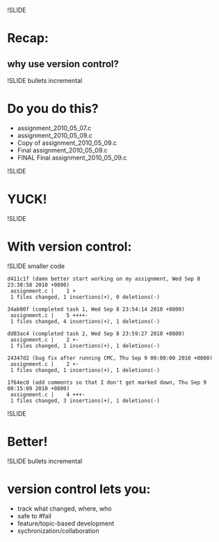 !SLIDE

# Recap:

## why use version control?

!SLIDE bullets incremental

# Do you do this?

* assignment_2010_05_07.c
* assignment_2010_05_09.c
* Copy of assignment_2010_05_09.c
* Final assignment_2010_05_09.c
* FINAL Final assignment_2010_05_09.c

!SLIDE

# YUCK! #

!SLIDE

# With version control: #

!SLIDE smaller code

	d411c1f (damn better start working on my assignment, Wed Sep 8 23:38:58 2010 +0800)
	 assignment.c |    1 +
	 1 files changed, 1 insertions(+), 0 deletions(-)

	34ab00f (completed task 1, Wed Sep 8 23:54:14 2010 +0800)
	 assignment.c |    5 ++++-
	 1 files changed, 4 insertions(+), 1 deletions(-)

	dd03ac4 (completed task 2, Wed Sep 8 23:59:27 2010 +0800)
	 assignment.c |    2 +-
	 1 files changed, 1 insertions(+), 1 deletions(-)

	24347d2 (bug fix after running CMC, Thu Sep 9 00:00:00 2010 +0800)
	 assignment.c |    2 +-
	 1 files changed, 1 insertions(+), 1 deletions(-)

	1f64ec0 (add comments so that I don't get marked down, Thu Sep 9 00:15:09 2010 +0800)
	 assignment.c |    4 +++-
	 1 files changed, 3 insertions(+), 1 deletions(-)

!SLIDE

# Better! #

!SLIDE bullets incremental

# version control lets you: #

* track what changed, where, who
* safe to #fail
* feature/topic-based development
* sychronization/collaboration
